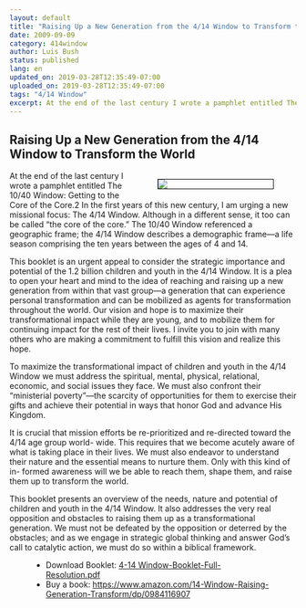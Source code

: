 ```yaml
---
layout: default
title: "Raising Up a New Generation from the 4/14 Window to Transform the World"
date: 2009-09-09
category: 414window
author: Luis Bush
status: published
lang: en
updated_on: 2019-03-28T12:35:49-07:00
uploaded_on: 2019-03-28T12:35:49-07:00
tags: "4/14 Window"
excerpt: At the end of the last century I wrote a pamphlet entitled The 10/40 Window&#58; Getting to the Core of the Core. In the first years of this new century, I am urging a new missional focus&#58; The 4/14 Window. Although in a different sense, it too can be called &#34;the core of the core.&#34; The 10/40 Window referenced a geographic frame; the 4/14 Window describes a demographic frame—a life season comprising the ten years between the ages of 4 and 14.
---
```

<article class="document-container" data-publication-date="{{page.date}}" data-uploaded-on="{{page.uploaded_on}}" data-updated-on="{{page.updated_on}}" data-category="{{page.category}}">
<h1>Raising Up a New Generation from the 4/14 Window to Transform the World</h1>

<figure style="float: right; width: 40%; margin-left: 2rem; border: solid black 1px">
  <img src="{{ site.baseurl }}/assets/images/2009-09-09/4-14-booklet-cover.png">
</figure>
<p>At the end of the last century I wrote a pamphlet entitled The 10/40 Window: Getting to the Core of the Core.2 In the first years of this new century, I am urging a new missional focus: The 4/14 Window. Although in a different sense, it too can be called “the core of the core.” The 10/40 Window referenced a geographic frame; the 4/14 Window describes a demographic frame—a life season comprising the ten years between the ages of 4 and 14.</p>

<p>This booklet is an urgent appeal to consider the strategic importance and potential of the 1.2 billion children and youth in the 4/14 Window. It is a plea to open your heart and mind to the idea of reaching and raising up a new generation from within that vast group—a generation that can experience personal transformation and can be mobilized as agents for transformation throughout the world. Our vision and hope is to maximize their transformational impact while they are young, and to mobilize them for continuing impact for the rest of their lives. I invite you to join with many others who are making a commitment to fulfill this vision and realize this hope.</p>

<p>To maximize the transformational impact of children and youth in the 4/14 Window we must address the spiritual, mental, physical, relational, economic, and social issues they face. We must also confront their “ministerial poverty”—the scarcity of opportunities for them to exercise their gifts and achieve their potential in ways that honor God and advance His Kingdom.</p>

<p>It is crucial that mission efforts be re-prioritized and re-directed toward the 4/14 age group world- wide. This requires that we become acutely aware of what is taking place in their lives. We must also endeavor to understand their nature and the essential means to nurture them. Only with this kind of in- formed awareness will we be able to reach them, shape them, and raise them up to transform the world.</p>

<p>This booklet presents an overview of the needs, nature and potential of children and youth in the 4/14 Window. It also addresses the very real opposition and obstacles to raising them up as a transformational generation. We must not be defeated by the opposition or deterred by the obstacles; and as we engage in strategic global thinking and answer God’s call to catalytic action, we must do so within a biblical framework.</p>


<figure class="resource-links">
  <ul>
    <li>Download Booklet: <a href="{{ site.baseurl }}/assets/pdf/2009-09-09/4-14 Window-Booklet-Full-Resolution.pdf">4-14 Window-Booklet-Full-Resolution.pdf</a></li>
    <li>Buy a book: <a href="https://www.amazon.com/14-Window-Raising-Generation-Transform/dp/0984116907">https://www.amazon.com/14-Window-Raising-Generation-Transform/dp/0984116907</a></li>
  </ul>
</figure>
</article>
